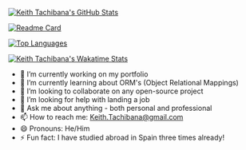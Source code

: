 [![Keith Tachibana's GitHub Stats](https://github-readme-stats.vercel.app/api?username=Keith-Tachibana&count_private=true&show_icons=true&theme=tokyonights)](https://github.com/Keith-Tachibana/github-readme-stats)

[![Readme Card](https://github-readme-stats.vercel.app/api/pin?username=Keith-Tachibana&repo=github-readme-stats&show_owner=true)](https://github.com/Keith-Tachibana/github-readme-stats)

[![Top Languages](https://github-readme-stats.vercel.app/api/top-langs/?username=Keith-Tachibana&langs_count=8&layout=compact)](https://github.com/Keith-Tachibana/github-readme-stats)

[![Keith Tachibana's Wakatime Stats](https://github-readme-stats.vercel.app/api/wakatime?username=Keith-Tachibana)](https://github.com/Keith-Tachibana/github-readme-stats)



- 🔭 I’m currently working on my portfolio
- 🌱 I’m currently learning about ORM's (Object Relational Mappings)
- 👯 I’m looking to collaborate on any open-source project
- 🤔 I’m looking for help with landing a job
- 💬 Ask me about anything - both personal and professional
- 📫 How to reach me: Keith.Tachibana@gmail.com
- 😄 Pronouns: He/Him
- ⚡ Fun fact: I have studied abroad in Spain three times already!
